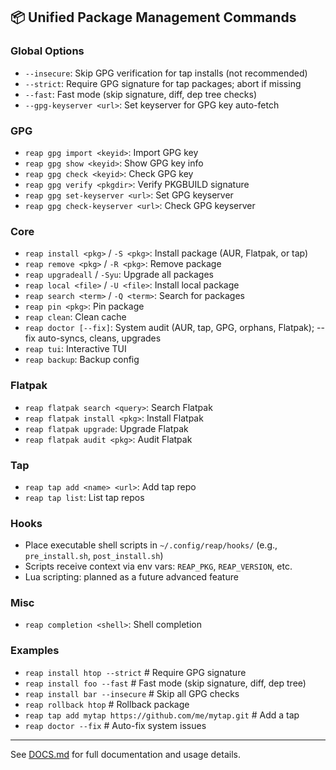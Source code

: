 ## 📦 Unified Package Management Commands

### Global Options
- `--insecure`: Skip GPG verification for tap installs (not recommended)
- `--strict`: Require GPG signature for tap packages; abort if missing
- `--fast`: Fast mode (skip signature, diff, dep tree checks)
- `--gpg-keyserver <url>`: Set keyserver for GPG key auto-fetch

### GPG
- `reap gpg import <keyid>`: Import GPG key
- `reap gpg show <keyid>`: Show GPG key info
- `reap gpg check <keyid>`: Check GPG key
- `reap gpg verify <pkgdir>`: Verify PKGBUILD signature
- `reap gpg set-keyserver <url>`: Set GPG keyserver
- `reap gpg check-keyserver <url>`: Check GPG keyserver

### Core
- `reap install <pkg>` / `-S <pkg>`: Install package (AUR, Flatpak, or tap)
- `reap remove <pkg>` / `-R <pkg>`: Remove package
- `reap upgradeall` / `-Syu`: Upgrade all packages
- `reap local <file>` / `-U <file>`: Install local package
- `reap search <term>` / `-Q <term>`: Search for packages
- `reap pin <pkg>`: Pin package
- `reap clean`: Clean cache
- `reap doctor [--fix]`: System audit (AUR, tap, GPG, orphans, Flatpak); --fix auto-syncs, cleans, upgrades
- `reap tui`: Interactive TUI
- `reap backup`: Backup config

### Flatpak
- `reap flatpak search <query>`: Search Flatpak
- `reap flatpak install <pkg>`: Install Flatpak
- `reap flatpak upgrade`: Upgrade Flatpak
- `reap flatpak audit <pkg>`: Audit Flatpak

### Tap
- `reap tap add <name> <url>`: Add tap repo
- `reap tap list`: List tap repos

### Hooks
- Place executable shell scripts in `~/.config/reap/hooks/` (e.g., `pre_install.sh`, `post_install.sh`)
- Scripts receive context via env vars: `REAP_PKG`, `REAP_VERSION`, etc.
- Lua scripting: planned as a future advanced feature

### Misc
- `reap completion <shell>`: Shell completion

### Examples

- `reap install htop --strict`  # Require GPG signature
- `reap install foo --fast`     # Fast mode (skip signature, diff, dep tree)
- `reap install bar --insecure` # Skip all GPG checks
- `reap rollback htop`          # Rollback package
- `reap tap add mytap https://github.com/me/mytap.git` # Add a tap
- `reap doctor --fix`           # Auto-fix system issues

---

See [DOCS.md](./DOCS.md) for full documentation and usage details.

